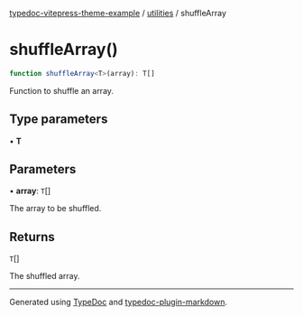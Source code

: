 [typedoc-vitepress-theme-example](../../index.md) / [utilities](../index.md) / shuffleArray

# shuffleArray()

```ts
function shuffleArray<T>(array): T[]
```

Function to shuffle an array.

## Type parameters

• **T**

## Parameters

• **array**: `T`[]

The array to be shuffled.

## Returns

`T`[]

The shuffled array.

***

Generated using [TypeDoc](https://typedoc.org) and [typedoc-plugin-markdown](https://typedoc-plugin-markdown.org).

